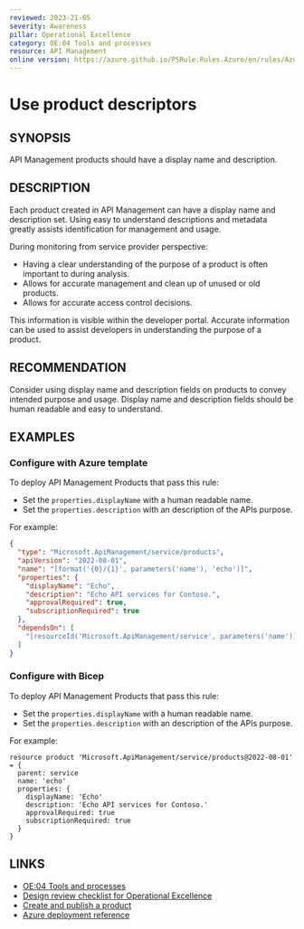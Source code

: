 ```yaml
---
reviewed: 2023-21-05
severity: Awareness
pillar: Operational Excellence
category: OE:04 Tools and processes
resource: API Management
online version: https://azure.github.io/PSRule.Rules.Azure/en/rules/Azure.APIM.ProductDescriptors/
---
```


# Use product descriptors

## SYNOPSIS

API Management products should have a display name and description.

## DESCRIPTION

Each product created in API Management can have a display name and description set.
Using easy to understand descriptions and metadata greatly assists identification for management and usage.

During monitoring from service provider perspective:

- Having a clear understanding of the purpose of a product is often important to during analysis.
- Allows for accurate management and clean up of unused or old products.
- Allows for accurate access control decisions.

This information is visible within the developer portal.
Accurate information can be used to assist developers in understanding the purpose of a product.

## RECOMMENDATION

Consider using display name and description fields on products to convey intended purpose and usage.
Display name and description fields should be human readable and easy to understand.

## EXAMPLES

### Configure with Azure template

To deploy API Management Products that pass this rule:

- Set the `properties.displayName` with a human readable name.
- Set the `properties.description` with an description of the APIs purpose.

For example:

```json
{
  "type": "Microsoft.ApiManagement/service/products",
  "apiVersion": "2022-08-01",
  "name": "[format('{0}/{1}', parameters('name'), 'echo')]",
  "properties": {
    "displayName": "Echo",
    "description": "Echo API services for Contoso.",
    "approvalRequired": true,
    "subscriptionRequired": true
  },
  "dependsOn": [
    "[resourceId('Microsoft.ApiManagement/service', parameters('name'))]"
  ]
}
```

### Configure with Bicep

To deploy API Management Products that pass this rule:

- Set the `properties.displayName` with a human readable name.
- Set the `properties.description` with an description of the APIs purpose.

For example:

```bicep
resource product 'Microsoft.ApiManagement/service/products@2022-08-01' = {
  parent: service
  name: 'echo'
  properties: {
    displayName: 'Echo'
    description: 'Echo API services for Contoso.'
    approvalRequired: true
    subscriptionRequired: true
  }
}
```

## LINKS

- [OE:04 Tools and processes](https://learn.microsoft.com/azure/well-architected/operational-excellence/tools-processes)
- [Design review checklist for Operational Excellence](https://learn.microsoft.com/azure/well-architected/operational-excellence/checklist)
- [Create and publish a product](https://learn.microsoft.com/azure/api-management/api-management-howto-add-products)
- [Azure deployment reference](https://learn.microsoft.com/azure/templates/microsoft.apimanagement/service/products)
